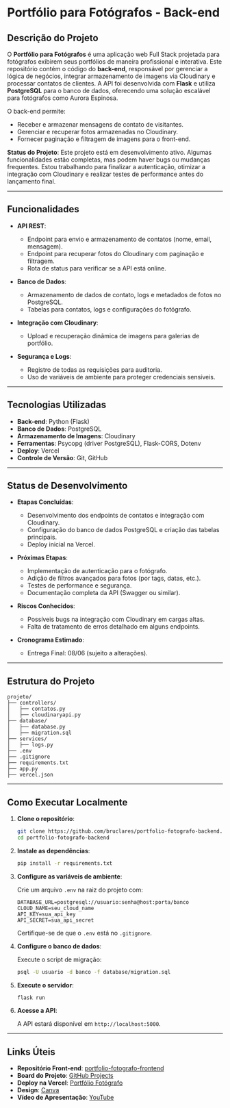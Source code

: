 # Portfólio para Fotógrafos - Back-end

## Descrição do Projeto

O **Portfólio para Fotógrafos** é uma aplicação web Full Stack projetada para fotógrafos exibirem seus portfólios de maneira profissional e interativa. Este repositório contém o código do **back-end**, responsável por gerenciar a lógica de negócios, integrar armazenamento de imagens via Cloudinary e processar contatos de clientes. A API foi desenvolvida com **Flask** e utiliza **PostgreSQL** para o banco de dados, oferecendo uma solução escalável para fotógrafos como Aurora Espinosa.

O back-end permite:

- Receber e armazenar mensagens de contato de visitantes.
- Gerenciar e recuperar fotos armazenadas no Cloudinary.
- Fornecer paginação e filtragem de imagens para o front-end.

**Status do Projeto**: Este projeto está em desenvolvimento ativo. Algumas funcionalidades estão completas, mas podem haver bugs ou mudanças frequentes. Estou trabalhando para finalizar a autenticação, otimizar a integração com Cloudinary e realizar testes de performance antes do lançamento final.

---

## Funcionalidades

- **API REST**:

  - Endpoint para envio e armazenamento de contatos (nome, email, mensagem).
  - Endpoint para recuperar fotos do Cloudinary com paginação e filtragem.
  - Rota de status para verificar se a API está online.

- **Banco de Dados**:

  - Armazenamento de dados de contato, logs e metadados de fotos no PostgreSQL.
  - Tabelas para contatos, logs e configurações do fotógrafo.

- **Integração com Cloudinary**:

  - Upload e recuperação dinâmica de imagens para galerias de portfólio.

- **Segurança e Logs**:
  - Registro de todas as requisições para auditoria.
  - Uso de variáveis de ambiente para proteger credenciais sensíveis.

---

## Tecnologias Utilizadas

- **Back-end**: Python (Flask)
- **Banco de Dados**: PostgreSQL
- **Armazenamento de Imagens**: Cloudinary
- **Ferramentas**: Psycopg (driver PostgreSQL), Flask-CORS, Dotenv
- **Deploy**: Vercel
- **Controle de Versão**: Git, GitHub

---

## Status de Desenvolvimento

- **Etapas Concluídas**:

  - Desenvolvimento dos endpoints de contatos e integração com Cloudinary.
  - Configuração do banco de dados PostgreSQL e criação das tabelas principais.
  - Deploy inicial na Vercel.

- **Próximas Etapas**:

  - Implementação de autenticação para o fotógrafo.
  - Adição de filtros avançados para fotos (por tags, datas, etc.).
  - Testes de performance e segurança.
  - Documentação completa da API (Swagger ou similar).

- **Riscos Conhecidos**:

  - Possíveis bugs na integração com Cloudinary em cargas altas.
  - Falta de tratamento de erros detalhado em alguns endpoints.

- **Cronograma Estimado**:
  - Entrega Final: 08/06 (sujeito a alterações).

---

## Estrutura do Projeto

```
projeto/
├── controllers/
│   ├── contatos.py
│   ├── cloudinaryapi.py
├── database/
│   ├── database.py
│   ├── migration.sql
├── services/
│   ├── logs.py
├── .env
├── .gitignore
├── requirements.txt
├── app.py
├── vercel.json
```

---

## Como Executar Localmente

1. **Clone o repositório**:

   ```bash
   git clone https://github.com/bruclares/portfolio-fotografo-backend.git
   cd portfolio-fotografo-backend
   ```

2. **Instale as dependências**:

   ```bash
   pip install -r requirements.txt
   ```

3. **Configure as variáveis de ambiente**:

   Crie um arquivo `.env` na raiz do projeto com:

   ```
   DATABASE_URL=postgresql://usuario:senha@host:porta/banco
   CLOUD_NAME=seu_cloud_name
   API_KEY=sua_api_key
   API_SECRET=sua_api_secret
   ```

   Certifique-se de que o `.env` está no `.gitignore`.

4. **Configure o banco de dados**:

   Execute o script de migração:

   ```bash
   psql -U usuario -d banco -f database/migration.sql
   ```

5. **Execute o servidor**:

   ```bash
   flask run
   ```

6. **Acesse a API**:

   A API estará disponível em `http://localhost:5000`.

---

## Links Úteis

- **Repositório Front-end**: [portfolio-fotografo-frontend](https://github.com/bruclares/portfolio-fotografo-frontend)
- **Board do Projeto**: [GitHub Projects](https://github.com/users/bruclares/projects/3)
- **Deploy na Vercel**: [Portfólio Fotógrafo](https://portfolio-fotografo.vercel.app/)
- **Design**: [Canva](https://www.canva.com/design/DAGdA_GiiT4/Cwp1Fd92u-JSd0oN7unAgg/view?utm_content=DAGdA_GiiT4&utm_campaign=designshare&utm_medium=link2&utm_source=uniquelinks&utlId=h0d9a7d5038)
- **Vídeo de Apresentação**: [YouTube](https://www.youtube.com/watch?v=LxZCA7SuQ8Y)
